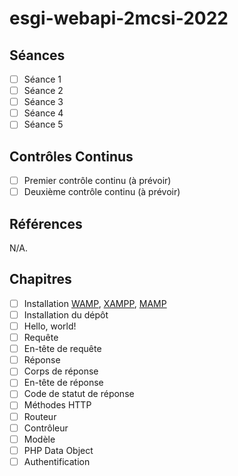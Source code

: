 # esgi-webapi-2mcsi-2022

## Séances

- [ ] Séance 1
- [ ] Séance 2
- [ ] Séance 3
- [ ] Séance 4
- [ ] Séance 5

## Contrôles Continus

- [ ] Premier contrôle continu (à prévoir)
- [ ] Deuxième contrôle continu (à prévoir)

## Références

N/A.

## Chapitres

- [ ] Installation [WAMP](https://www.wampserver.com/en/download-wampserver-64bits/), [XAMPP](https://www.apachefriends.org/download.html), [MAMP](https://www.mamp.info/en/windows/)
- [ ] Installation du dépôt
- [ ] Hello, world!
- [ ] Requête
- [ ] En-tête de requête
- [ ] Réponse
- [ ] Corps de réponse
- [ ] En-tête de réponse
- [ ] Code de statut de réponse
- [ ] Méthodes HTTP
- [ ] Routeur
- [ ] Contrôleur
- [ ] Modèle
- [ ] PHP Data Object
- [ ] Authentification

